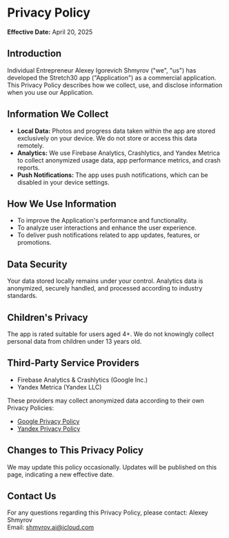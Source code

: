 
# Privacy Policy

**Effective Date:** April 20, 2025

## Introduction
Individual Entrepreneur Alexey Igorevich Shmyrov ("we", "us") has developed the Stretch30 app ("Application") as a commercial application. This Privacy Policy describes how we collect, use, and disclose information when you use our Application.

## Information We Collect
- **Local Data:** Photos and progress data taken within the app are stored exclusively on your device. We do not store or access this data remotely.
- **Analytics:** We use Firebase Analytics, Crashlytics, and Yandex Metrica to collect anonymized usage data, app performance metrics, and crash reports.
- **Push Notifications:** The app uses push notifications, which can be disabled in your device settings.

## How We Use Information
- To improve the Application's performance and functionality.
- To analyze user interactions and enhance the user experience.
- To deliver push notifications related to app updates, features, or promotions.

## Data Security
Your data stored locally remains under your control. Analytics data is anonymized, securely handled, and processed according to industry standards.

## Children's Privacy
The app is rated suitable for users aged 4+. We do not knowingly collect personal data from children under 13 years old.

## Third-Party Service Providers
- Firebase Analytics & Crashlytics (Google Inc.)
- Yandex Metrica (Yandex LLC)

These providers may collect anonymized data according to their own Privacy Policies:
- [Google Privacy Policy](https://policies.google.com/privacy)
- [Yandex Privacy Policy](https://metrica.yandex.com/about/info/privacy-policy)

## Changes to This Privacy Policy
We may update this policy occasionally. Updates will be published on this page, indicating a new effective date.

## Contact Us
For any questions regarding this Privacy Policy, please contact:
Alexey Shmyrov  
Email: shmyrov.ai@icloud.com
